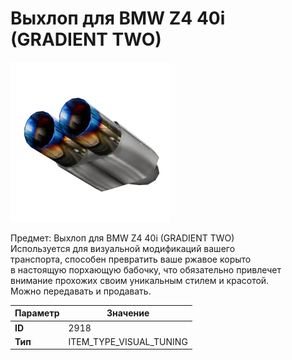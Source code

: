 # Выхлоп для BMW Z4 40i (GRADIENT TWO)

![Item Image](../img/2918.webp?raw=true)

Предмет: Выхлоп для BMW Z4 40i (GRADIENT TWO)<br>Используется для визуальной модификаций вашего<br>транспорта, способен превратить ваше ржавое корыто<br>в настоящую порхающую бабочку, что обязательно привлечет<br>внимание прохожих своим уникальным стилем и красотой.<br>Можно передавать и продавать.


| Параметр | Значение |
|----------|----------|
| **ID** | 2918 |
| **Тип** | ITEM_TYPE_VISUAL_TUNING |

